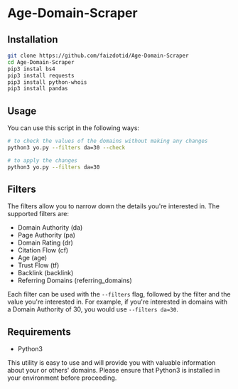 # Age-Domain-Scraper

## Installation
```bash
git clone https://github.com/faizdotid/Age-Domain-Scraper
cd Age-Domain-Scraper
pip3 instal bs4
pip3 install requests
pip3 install python-whois
pip3 install pandas
```

## Usage

You can use this script in the following ways:

```bash
# to check the values of the domains without making any changes
python3 yo.py --filters da=30 --check

# to apply the changes
python3 yo.py --filters da=30
```

## Filters

The filters allow you to narrow down the details you're interested in. The supported filters are:

- Domain Authority (da)
- Page Authority (pa)
- Domain Rating (dr)
- Citation Flow (cf)
- Age (age)
- Trust Flow (tf)
- Backlink (backlink)
- Referring Domains (referring_domains)

Each filter can be used with the `--filters` flag, followed by the filter and the value you're interested in. For example, if you're interested in domains with a Domain Authority of 30, you would use `--filters da=30`.

## Requirements

- Python3

This utility is easy to use and will provide you with valuable information about your or others' domains. Please ensure that Python3 is installed in your environment before proceeding.
